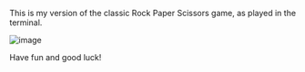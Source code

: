 This is my version of the classic Rock Paper Scissors game, as played in the terminal.

![image](https://user-images.githubusercontent.com/97405992/212553120-0c5e370d-b455-411d-8e95-d18486a969e2.png)

Have fun and good luck!
